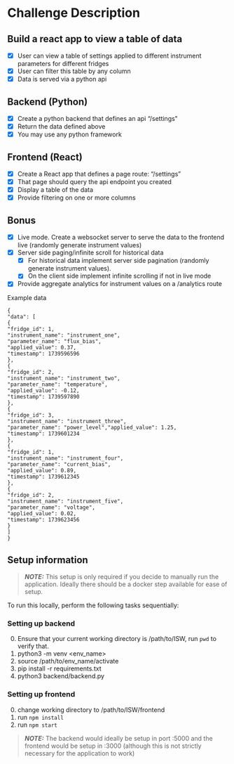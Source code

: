 # Challenge Description

## Build a react app to view a table of data

- [x] User can view a table of settings applied to different instrument parameters for different fridges
- [x] User can filter this table by any column
- [x] Data is served via a python api

## Backend (Python)

- [x] Create a python backend that defines an api “/settings"
- [x] Return the data defined above
- [x] You may use any python framework

## Frontend (React)

- [x] Create a React app that defines a page route: “/settings”
- [x] That page should query the api endpoint you created
- [x] Display a table of the data
- [x] Provide filtering on one or more columns

## Bonus

- [x] Live mode. Create a websocket server to serve the data to the frontend live (randomly generate instrument values)
- [x] Server side paging/infinite scroll for historical data
  - [x] For historical data implement server side pagination (randomly generate instrument values).
  - [x] On the client side implement infinite scrolling if not in live mode
- [x] Provide aggregate analytics for instrument values on a /analytics route

Example data

```
{
"data": [
{
"fridge_id": 1,
"instrument_name": "instrument_one",
"parameter_name": "flux_bias",
"applied_value": 0.37,
"timestamp": 1739596596
},
{
"fridge_id": 2,
"instrument_name": "instrument_two",
"parameter_name": "temperature",
"applied_value": -0.12,
"timestamp": 1739597890
},
{
"fridge_id": 3,
"instrument_name": "instrument_three",
"parameter_name": "power_level","applied_value": 1.25,
"timestamp": 1739601234
},
{
"fridge_id": 1,
"instrument_name": "instrument_four",
"parameter_name": "current_bias",
"applied_value": 0.89,
"timestamp": 1739612345
},
{
"fridge_id": 2,
"instrument_name": "instrument_five",
"parameter_name": "voltage",
"applied_value": 0.02,
"timestamp": 1739623456
}
]
}
```

## Setup information

> **_NOTE:_** This setup is only required if you decide to manually run the application. Ideally there should be a docker step available for ease of setup.

To run this locally, perform the following tasks sequentially:

### Setting up backend

0. Ensure that your current working directory is /path/to/ISW, run `pwd` to verify that.
1. python3 -m venv <env_name>
2. source /path/to/env_name/activate
3. pip install -r requirements.txt
4. python3 backend/backend.py

### Setting up frontend

0. change working directory to /path/to/ISW/frontend
1. run `npm install`
2. run `npm start`

> **_NOTE:_** The backend would ideally be setup in port :5000 and the frontend would be setup in :3000 (although this is not strictly necessary for the application to work)
